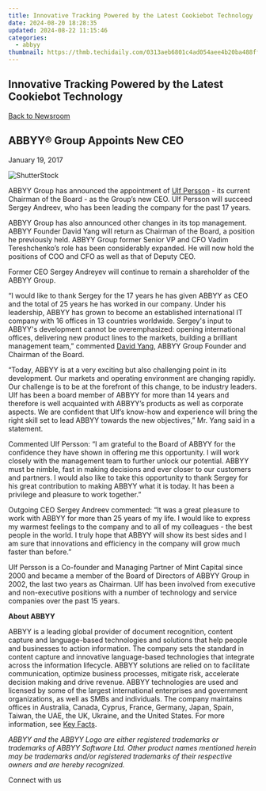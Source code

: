 ```yaml
---
title: Innovative Tracking Powered by the Latest Cookiebot Technology
date: 2024-08-20 18:28:35
updated: 2024-08-22 11:15:46
categories:
  - abbyy
thumbnail: https://thmb.techidaily.com/0313aeb6801c4ad054aee4b20ba488ff337dac52c595922f616f6d67ab2cd3c7.jpg
---
```


## Innovative Tracking Powered by the Latest Cookiebot Technology

[Back to Newsroom](https://tools.techidaily.com/abbyy/products/)

## ABBYY® Group Appoints New CEO

January 19, 2017

![ShutterStock](https://content.abbyy.com/-/media/project/abbyy/abbyy/branchtemplates/shutterstock_1272462163_1296-x-729.jpg?h=729&iar=0&w=1296)

ABBYY Group has announced the appointment of [Ulf Persson](https://tools.techidaily.com/abbyy/products/) \- its current Chairman of the Board - as the Group’s new CEO. Ulf Persson will succeed Sergey Andreev, who has been leading the company for the past 17 years.

ABBYY Group has also announced other changes in its top management. ABBYY Founder David Yang will return as Chairman of the Board, a position he previously held. ABBYY Group former Senior VP and CFO Vadim Tereshchenko’s role has been considerably expanded. He will now hold the positions of COO and CFO as well as that of Deputy CEO.

Former CEO Sergey Andreyev will continue to remain a shareholder of the ABBYY Group.

“I would like to thank Sergey for the 17 years he has given ABBYY as CEO and the total of 25 years he has worked in our company. Under his leadership, ABBYY has grown to become an established international IT company with 16 offices in 13 countries worldwide. Sergey's input to ABBYY's development cannot be overemphasized: opening international offices, delivering new product lines to the markets, building a brilliant management team,” commented [David Yang](https://tools.techidaily.com/abbyy/products/), ABBYY Group Founder and Chairman of the Board.

“Today, ABBYY is at a very exciting but also challenging point in its development. Our markets and operating environment are changing rapidly. Our challenge is to be at the forefront of this change, to be industry leaders. Ulf has been a board member of ABBYY for more than 14 years and therefore is well acquainted with ABBYY’s products as well as corporate aspects. We are confident that Ulf’s know-how and experience will bring the right skill set to lead ABBYY towards the new objectives,” Mr. Yang said in a statement.

Commented Ulf Persson: “I am grateful to the Board of ABBYY for the confidence they have shown in offering me this opportunity. I will work closely with the management team to further unlock our potential. ABBYY must be nimble, fast in making decisions and ever closer to our customers and partners. I would also like to take this opportunity to thank Sergey for his great contribution to making ABBYY what it is today. It has been a privilege and pleasure to work together.”

Outgoing CEO Sergey Andreev commented: “It was a great pleasure to work with ABBYY for more than 25 years of my life. I would like to express my warmest feelings to the company and to all of my colleagues - the best people in the world. I truly hope that ABBYY will show its best sides and I am sure that innovations and efficiency in the company will grow much faster than before.”

Ulf Persson is a Co-founder and Managing Partner of Mint Capital since 2000 and became a member of the Board of Directors of ABBYY Group in 2002, the last two years as Chairman. Ulf has been involved from executive and non-executive positions with a number of technology and service companies over the past 15 years.

**About ABBYY**

ABBYY is a leading global provider of document recognition, content capture and language-based technologies and solutions that help people and businesses to action information. The company sets the standard in content capture and innovative language-based technologies that integrate across the information lifecycle. ABBYY solutions are relied on to facilitate communication, optimize business processes, mitigate risk, accelerate decision making and drive revenue. ABBYY technologies are used and licensed by some of the largest international enterprises and government organizations, as well as SMBs and individuals. The company maintains offices in Australia, Canada, Cyprus, France, Germany, Japan, Spain, Taiwan, the UAE, the UK, Ukraine, and the United States. For more information, see [Key Facts](https://tools.techidaily.com/abbyy/products/).

_ABBYY and the ABBYY Logo are either registered trademarks or trademarks of ABBYY Software Ltd. Other product names mentioned herein may be trademarks and/or registered trademarks of their respective owners and are hereby recognized._

Connect with us

<ins class="adsbygoogle"
     style="display:block"
     data-ad-format="autorelaxed"
     data-ad-client="ca-pub-7571918770474297"
     data-ad-slot="1223367746"></ins>



<ins class="adsbygoogle"
     style="display:block"
     data-ad-client="ca-pub-7571918770474297"
     data-ad-slot="8358498916"
     data-ad-format="auto"
     data-full-width-responsive="true"></ins>
